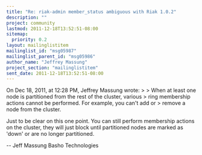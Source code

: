 ```yaml
---
title: "Re: riak-admin member_status ambiguous with Riak 1.0.2"
description: ""
project: community
lastmod: 2011-12-18T13:52:51-08:00
sitemap:
  priority: 0.2
layout: mailinglistitem
mailinglist_id: "msg05987"
mailinglist_parent_id: "msg05986"
author_name: "Jeffrey Massung"
project_section: "mailinglistitem"
sent_date: 2011-12-18T13:52:51-08:00
---
```


On Dec 18, 2011, at 12:28 PM, Jeffrey Massung wrote:
&gt; 
&gt; When at least one node is partitioned from the rest of the cluster, various 
&gt; ring membership actions cannot be performed. For example, you can't add or 
&gt; remove a node from the cluster.

Just to be clear on this one point. You can still perform membership actions on 
the cluster, they will just block until partitioned nodes are marked as 'down' 
or are no longer partitioned.

--
Jeff Massung
Basho Technologies

